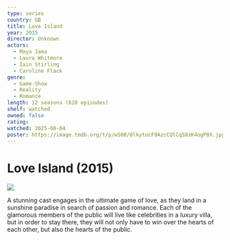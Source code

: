 ```yaml
---
type: series
country: GB
title: Love Island
year: 2015
director: Unknown
actors:
  - Maya Jama
  - Laura Whitmore
  - Iain Stirling
  - Caroline Flack
genre:
  - Game-Show
  - Reality
  - Romance
length: 12 seasons (620 episodes)
shelf: watched
owned: false
rating:
watched: 2025-08-04
poster: https://image.tmdb.org/t/p/w500/8lkytocF9AzcCQlCq58sK4ogP0X.jpg
---
```


# Love Island (2015)

![](https://image.tmdb.org/t/p/w500/8lkytocF9AzcCQlCq58sK4ogP0X.jpg)

A stunning cast engages in the ultimate game of love, as they land in a sunshine paradise in search of passion and romance. Each of the glamorous members of the public will live like celebrities in a luxury villa, but in order to stay there, they will not only have to win over the hearts of each other, but also the hearts of the public.
